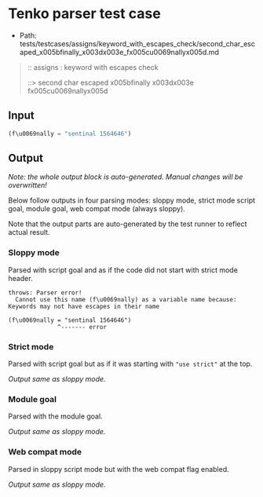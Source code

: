 # Tenko parser test case

- Path: tests/testcases/assigns/keyword_with_escapes_check/second_char_escaped_x005bfinally_x003dx003e_fx005cu0069nallyx005d.md

> :: assigns : keyword with escapes check
>
> ::> second char escaped x005bfinally x003dx003e fx005cu0069nallyx005d

## Input

`````js
(f\u0069nally = "sentinal 1564646")
`````

## Output

_Note: the whole output block is auto-generated. Manual changes will be overwritten!_

Below follow outputs in four parsing modes: sloppy mode, strict mode script goal, module goal, web compat mode (always sloppy).

Note that the output parts are auto-generated by the test runner to reflect actual result.

### Sloppy mode

Parsed with script goal and as if the code did not start with strict mode header.

`````
throws: Parser error!
  Cannot use this name (f\u0069nally) as a variable name because: Keywords may not have escapes in their name

(f\u0069nally = "sentinal 1564646")
              ^------- error
`````

### Strict mode

Parsed with script goal but as if it was starting with `"use strict"` at the top.

_Output same as sloppy mode._

### Module goal

Parsed with the module goal.

_Output same as sloppy mode._

### Web compat mode

Parsed in sloppy script mode but with the web compat flag enabled.

_Output same as sloppy mode._
